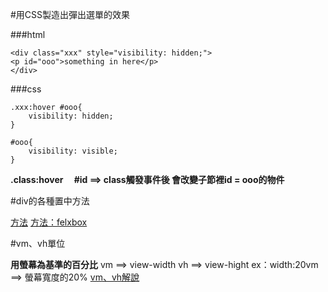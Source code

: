 #用CSS製造出彈出選單的效果

###html
```
<div class="xxx" style="visibility: hidden;">
<p id="ooo">something in here</p>
</div>
```

###css
```
.xxx:hover #ooo{
    visibility: hidden;
}

#ooo{
    visibility: visible;
}
```

**.class:hover &emsp;#id ==> class觸發事件後 會改變子節裡id = ooo的物件**


#div的各種置中方法

[方法](http://www.oxxostudio.tw/articles/201502/css-vertical-align-7methods.html)
[方法：felxbox](http://www.oxxostudio.tw/articles/201501/css-flexbox.html)


#vm、vh單位

**用螢幕為基準的百分比**
vm ==> view-width
vh ==> view-hight
ex：width:20vm ==>  螢幕寬度的20%
[vm、vh解說](https://pjchender.blogspot.tw/2015/04/css-3vh-vw.html)